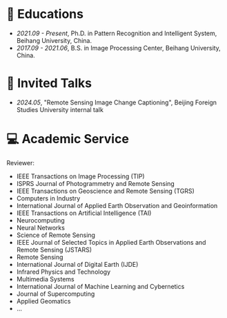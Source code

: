 # 📖 Educations
- *2021.09 - Present*, Ph.D. in Pattern Recognition and Intelligent System, Beihang University, China.
- *2017.09 - 2021.06*, B.S. in Image Processing Center, Beihang University, China.

# 💬 Invited Talks
- *2024.05*, "Remote Sensing Image Change Captioning", Beijing Foreign Studies University internal talk

# 💻 Academic Service
Reviewer:
- IEEE Transactions on Image Processing (TIP)
- ISPRS Journal of Photogrammetry and Remote Sensing
- IEEE Transactions on Geoscience and Remote Sensing (TGRS)
- Computers in Industry
- International Journal of Applied Earth Observation and Geoinformation
- IEEE Transactions on Artificial Intelligence (TAI)
- Neurocomputing
- Neural Networks
- Science of Remote Sensing
- IEEE Journal of Selected Topics in Applied Earth Observations and Remote Sensing (JSTARS)
- Remote Sensing
- International Journal of Digital Earth (IJDE)
- Infrared Physics and Technology
- Multimedia Systems
- International Journal of Machine Learning and Cybernetics
- Journal of Supercomputing
- Applied Geomatics
- ...



